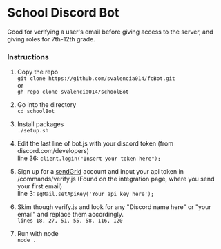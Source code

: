 # School Discord Bot
Good for verifying a user's email before giving access to the server, and giving roles for 7th-12th grade.
### Instructions
1. Copy the repo <br>
`git clone https://github.com/svalencia014/fcBot.git` <br>
or <br>
`gh repo clone svalencia014/schoolBot` <br>

2. Go into the directory <br>
`cd schoolBot`

3. Install packages <br>
`./setup.sh`

4. Edit the last line of bot.js with your discord token (from discord.com/developers) <br>
line 36: `client.login("Insert your token here");`

5. Sign up for a [sendGrid](https://sendgrid.com/) account and input your api token in /commands/verify.js (Found on the integration page, where you send your first email) <br>
line 3: `sgMail.setApiKey('Your api key here');`

6. Skim though verify.js and look for any "Discord name here" or "your email" and replace them accordingly. <br>
`lines 18, 27, 51, 55, 58, 116, 120`

7. Run with node <br>
`node .`